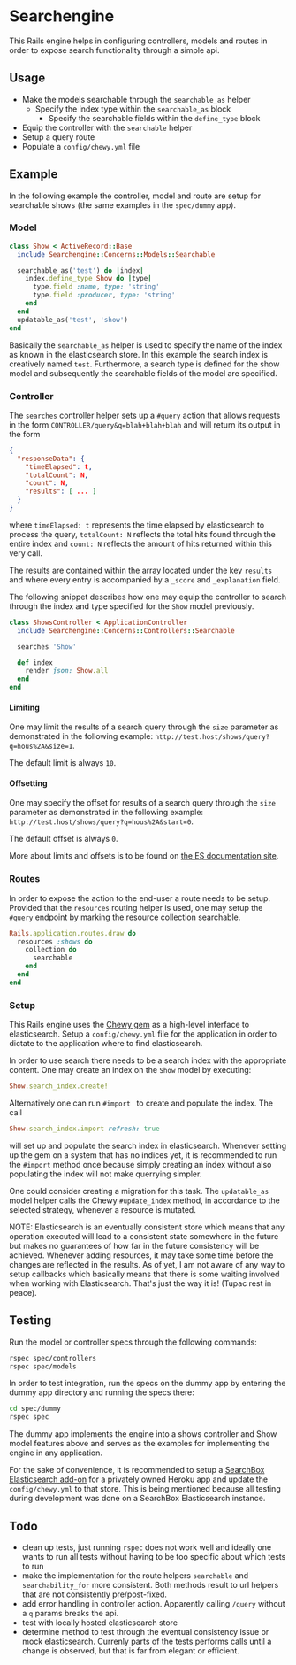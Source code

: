 # Searchengine
This Rails engine helps in configuring controllers, models and routes in order 
to expose search functionality through a simple api.

## Usage

 - Make the models searchable through the `searchable_as` helper
   - Specify the index type within the `searchable_as` block
     - Specify the searchable fields within the `define_type` block
 - Equip the controller with the `searchable` helper
 - Setup a query route
 - Populate a `config/chewy.yml` file

## Example
In the following example the controller, model and route are setup for 
searchable shows (the same examples in the `spec/dummy` app).

### Model
```ruby
class Show < ActiveRecord::Base
  include Searchengine::Concerns::Models::Searchable

  searchable_as('test') do |index|
    index.define_type Show do |type|
      type.field :name, type: 'string'
      type.field :producer, type: 'string'
    end
  end
  updatable_as('test', 'show')
end
```

Basically the ```searchable_as``` helper is used to specify the name of the index
as known in the elasticsearch store. In this example the search index is 
creatively named `test`. Furthermore, a search type is defined for the show 
model and subsequently the searchable fields of the model are specified.

### Controller
The `searches` controller helper sets up a `#query` action that allows requests
in the form ```CONTROLLER/query&q=blah+blah+blah``` and will return
its output in the form

```json
{
  "responseData": {
    "timeElapsed": t,
    "totalCount": N,
    "count": N,
    "results": [ ... ]
  }
}
```

where `timeElapsed: t` represents the time elapsed by elasticsearch to 
process the query, `totalCount: N` reflects the total hits found through the 
entire index and `count: N` reflects the amount of hits returned within
this very call.

The results are contained within the array located under the key `results` and
where every entry is accompanied by a ```_score``` and ```_explanation``` 
field.

The following snippet describes how one may equip the controller to search
through the index and type specified for the `Show` model previously.

```ruby
class ShowsController < ApplicationController
  include Searchengine::Concerns::Controllers::Searchable

  searches 'Show'

  def index
    render json: Show.all
  end
end
```

#### Limiting
One may limit the results of a search query through the `size` parameter as
demonstrated in the following example: 
`http://test.host/shows/query?q=hous%2A&size=1`.

The default limit is always `10`.

#### Offsetting
One may specify the offset for results of a search query through the `size` 
parameter as demonstrated in the following example: 
`http://test.host/shows/query?q=hous%2A&start=0`.

The default offset is always `0`.

More about limits and offsets is to be found on [the ES documentation site](https://www.elastic.co/guide/en/elasticsearch/reference/current/search-request-from-size.html).


### Routes
In order to expose the action to the end-user a route needs to be setup.
Provided that the `resources` routing helper is used, one may setup the
`#query` endpoint by marking the resource collection searchable.
```ruby
Rails.application.routes.draw do
  resources :shows do
    collection do
      searchable
    end
  end
end
```

### Setup
This Rails engine uses the [Chewy gem](https://github.com/toptal/chewy) as a 
high-level interface to elasticsearch. Setup a `config/chewy.yml` file for the
application in order to dictate to the application where to find elasticsearch.

In order to use search there needs to be a search index with the appropriate 
content. One may create an index on the `Show` model by executing:

```ruby
Show.search_index.create!
```

Alternatively one can run `#import ` to create and populate the index. The call

```ruby
Show.search_index.import refresh: true
```

will set up and populate the search index in elasticsearch. Whenever setting up
the gem on a system that has no indices yet, it is recommended to run the 
`#import` method once because simply creating an index without also populating the
index will not make querrying simpler.

One could consider creating a migration for this task. The ```updatable_as``` 
model helper calls the Chewy ```#update_index``` method, in accordance to the 
selected strategy, whenever a resource is mutated.

NOTE: Elasticsearch is an eventually consistent store which means that any 
operation executed will lead to a consistent state somewhere in the future but
makes no guarantees of how far in the future consistency will be achieved.
Whenever adding resources, it may take some time before the changes are 
reflected in the results. As of yet, I am not aware of any way to setup 
callbacks which basically means that there is some waiting involved when working
with Elasticsearch. That's just the way it is! (Tupac rest in peace).

## Testing
Run the model or controller specs through the following commands:

```bash
rspec spec/controllers
rspec spec/models
```

In order to test integration, run the specs on the dummy app by entering the
dummy app directory and running the specs there:
```bash
cd spec/dummy
rspec spec
```

The dummy app implements the engine into a shows controller and Show model
features above and serves as the examples for implementing the engine in any
application.

For the sake of convenience, it is recommended to setup a [SearchBox 
Elasticsearch add-on](https://elements.heroku.com/addons/searchbox) for a 
privately owned Heroku app and update the `config/chewy.yml` to that store. 
This is being mentioned because all testing during development was done on a 
SearchBox Elasticsearch instance.

## Todo

 - clean up tests, just running ```rspec``` does not work well and ideally one wants to run all tests without having to be too specific about which tests to run
 - make the implementation for the route helpers ```searchable``` and ```searchability_for``` more consistent. Both methods result to url helpers that are not consistently pre/post-fixed.
 - add error handling in controller action. Apparently calling ```/query``` without a ```q``` params breaks the api.
 - test with locally hosted elasticsearch store
 - determine method to test through the eventual consistency issue or mock elasticsearch. Currenly parts of the tests performs calls until a change is observed, but that is far from elegant or efficient.
